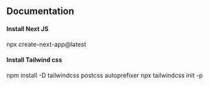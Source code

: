 ## Documentation

#### Install Next JS
npx create-next-app@latest

#### Install Tailwind css
npm install -D tailwindcss postcss autoprefixer
npx tailwindcss init -p

